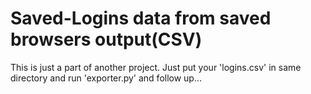 # Saved-Logins data from saved browsers output(CSV)

This is just a part of another project.
Just put your 'logins.csv' in same directory and run 'exporter.py' and follow up...
